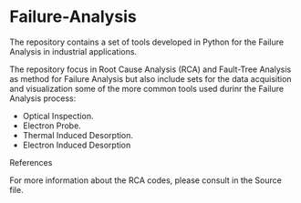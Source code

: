 # Failure-Analysis

The repository contains a set of tools developed in Python for the Failure Analysis in industrial applications. 

The repository focus in Root Cause Analysis (RCA) and Fault-Tree Analysis as method for Failure Analysis but also include sets for the data acquisition and visualization 
some of the more common tools used durinr the Failure Analysis process:

 - Optical Inspection.
 - Electron Probe.
 - Thermal Induced Desorption.
 - Electron Induced Desorption
  
References

For more information about the RCA codes, please consult in the Source file.
